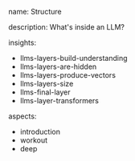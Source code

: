 name: Structure

description: What's inside an LLM?

insights:
- llms-layers-build-understanding
- llms-layers-are-hidden
- llms-layers-produce-vectors
- llms-layers-size
- llms-final-layer
- llms-layer-transformers 

aspects:
- introduction
- workout
- deep